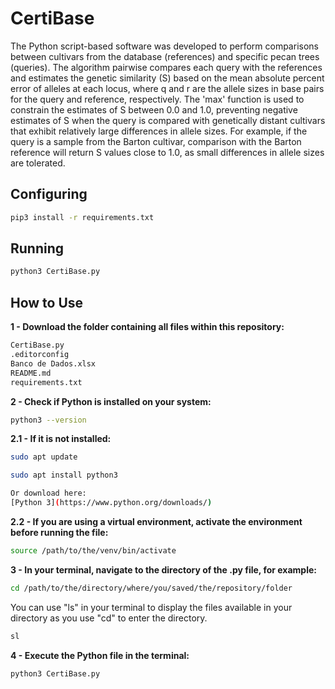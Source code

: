 # CertiBase

The Python script-based software was developed to perform comparisons between cultivars from the database (references) and specific pecan trees (queries). The algorithm pairwise compares each query with the references and estimates the genetic similarity (S) based on the mean absolute percent error of alleles at each locus, where q and r are the allele sizes in base pairs for the query and reference, respectively. The 'max' function is used to constrain the estimates of S between 0.0 and 1.0, preventing negative estimates of S when the query is compared with genetically distant cultivars that exhibit relatively large differences in allele sizes. For example, if the query is a sample from the Barton cultivar, comparison with the Barton reference will return S values close to 1.0, as small differences in allele sizes are tolerated.

## Configuring

```sh
pip3 install -r requirements.txt
```

## Running

```sh
python3 CertiBase.py
```

## How to Use

**1 - Download the folder containing all files within this repository:**

```sh
CertiBase.py
.editorconfig
Banco de Dados.xlsx
README.md
requirements.txt
```

**2 - Check if Python is installed on your system:**
```sh
python3 --version
```

**2.1 - If it is not installed:**

```sh
sudo apt update
```
```sh
sudo apt install python3
```

```sh
Or download here: 
[Python 3](https://www.python.org/downloads/)
```

**2.2 - If you are using a virtual environment, activate the environment before running the file:**                                                                 

```sh
source /path/to/the/venv/bin/activate
```

**3 - In your terminal, navigate to the directory of the .py file, for example:**

```sh
cd /path/to/the/directory/where/you/saved/the/repository/folder
```

You can use "ls" in your terminal to display the files available in your directory as you use "cd" to enter the directory.

```sh
sl
```

**4 - Execute the Python file in the terminal:**
```sh
python3 CertiBase.py
```
